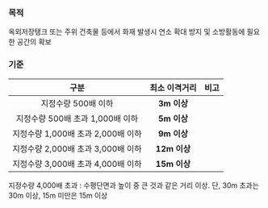 ### 목적
옥외저장탱크 또는 주위 건축물 등에서 화재 발생시 연소 확대 방지 및 소방활동에 필요한 공간의 확보

### 기준
| 구분 | 최소 이격거리 | 비고 |
|:----:|:-------:|:----:|
| 지정수량 500배 이하 | **3m 이상** |  |
| 지정수량 500배 초과 1,000배 이하 | **5m 이상** |  |
| 지정수량 1,000배 초과 2,000배 이하 | **9m 이상** |  |
| 지정수량 2,000배 초과 3,000배 이하 | **12m 이상** |  |
| 지정수량 3,000배 초과 4,000배 이하 | **15m 이상** |  |

지정수량 4,000배 초과 : 수평단면과 높이 중 큰 것과 같은 거리 이상. 단, 30m 초과는 30m 이상, 15m 미만은 15m 이상
